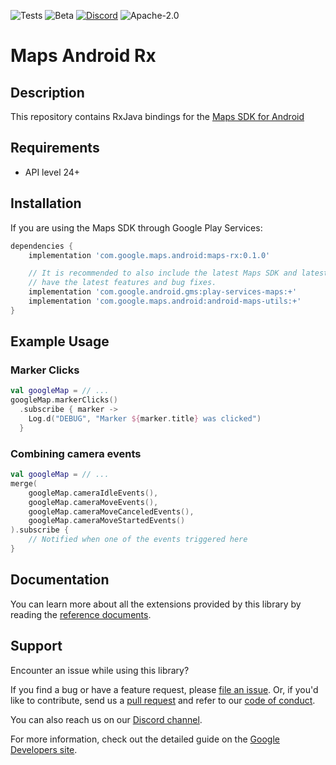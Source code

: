 ![Tests](https://github.com/googlemaps/android-maps-rx/actions/workflows/test.yml/badge.svg)
![Beta](https://img.shields.io/badge/stability-beta-yellow)
[![Discord](https://img.shields.io/discord/676948200904589322)](https://discord.gg/hYsWbmk)
![Apache-2.0](https://img.shields.io/badge/license-Apache-blue)

Maps Android Rx
================

## Description
This repository contains RxJava bindings for the [Maps SDK for Android](maps-sdk)

## Requirements
* API level 24+

## Installation

If you are using the Maps SDK through Google Play Services:

```groovy
dependencies {
    implementation 'com.google.maps.android:maps-rx:0.1.0'

    // It is recommended to also include the latest Maps SDK and latest version of RxJava so you 
    // have the latest features and bug fixes.
    implementation 'com.google.android.gms:play-services-maps:+'
    implementation 'com.google.maps.android:android-maps-utils:+'
}
```

## Example Usage

### Marker Clicks

```kotlin
val googleMap = // ...
googleMap.markerClicks()
  .subscribe { marker ->
    Log.d("DEBUG", "Marker ${marker.title} was clicked")
  }
```

### Combining camera events

```kotlin
val googleMap = // ...
merge(
    googleMap.cameraIdleEvents(),
    googleMap.cameraMoveEvents(),
    googleMap.cameraMoveCanceledEvents(),
    googleMap.cameraMoveStartedEvents()
).subscribe {
    // Notified when one of the events triggered here
}
```

## Documentation

You can learn more about all the extensions provided by this library by reading the [reference documents][Javadoc].

## Support

Encounter an issue while using this library?

If you find a bug or have a feature request, please [file an issue].
Or, if you'd like to contribute, send us a [pull request] and refer to our [code of conduct].

You can also reach us on our [Discord channel].

For more information, check out the detailed guide on the
[Google Developers site][devsite-guide]. 

[Discord channel]: https://discord.gg/hYsWbmk
[Javadoc]: https://googlemaps.github.io/android-maps-rx
[code of conduct]: CODE_OF_CONDUCT.md
[devsite-guide]: https://developers.google.com/maps/documentation/android-api/utility/
[file an issue]: https://github.com/googlemaps/android-maps-rx/issues/new/choose
[maps-sdk]: https://developers.google.com/maps/documentation/android-sdk/intro
[pull request]: https://github.com/googlemaps/android-maps-rx/compare
